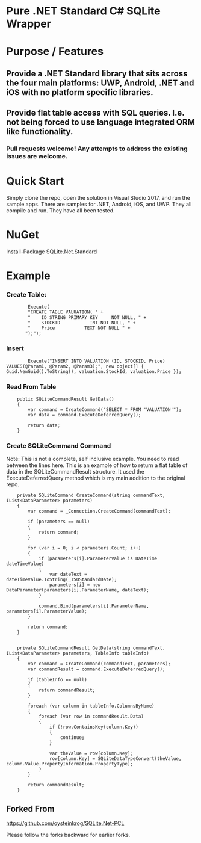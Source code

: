 # Pure .NET Standard C# SQLite Wrapper 

# Purpose / Features

## Provide a .NET Standard library that sits across the four main platforms: UWP, Android, .NET and iOS with no platform specific libraries.

## Provide flat table access with SQL queries. I.e. not being forced to use language integrated ORM like functionality. 

### Pull requests welcome! Any attempts to address the existing issues are welcome.

# Quick Start
Simply clone the repo, open the solution in Visual Studio 2017, and run the sample apps. There are samples for .NET, Android, iOS, and UWP. They all compile and run. They have all been tested.

# NuGet

Install-Package SQLite.Net.Standard 

# Example

### Create Table:

            Execute(
            "CREATE TABLE VALUATION( " +
            "    ID STRING PRIMARY KEY     NOT NULL, " +
            "    STOCKID           INT NOT NULL, " +
            "    Price           TEXT NOT NULL " +
           ");");   

### Insert

            Execute("INSERT INTO VALUATION (ID, STOCKID, Price) VALUES(@Param1, @Param2, @Param3);", new object[] { Guid.NewGuid().ToString(), valuation.StockId, valuation.Price });

### Read From Table

        public SQLiteCommandResult GetData()
        {
            var command = CreateCommand("SELECT * FROM 'VALUATION'");
            var data = command.ExecuteDeferredQuery();

            return data;
        }

### Create SQLiteCommand Command

Note: This is not a complete, self inclusive example. You need to read between the lines here. This is an example of how to return a flat table of data in the SQLiteCommandResult structure. It used the ExecuteDeferredQuery method which is my main addition to the original repo.

        private SQLiteCommand CreateCommand(string commandText, IList<DataParameter> parameters)
        {
            var command = _Connection.CreateCommand(commandText);

            if (parameters == null)
            {
                return command;
            }

            for (var i = 0; i < parameters.Count; i++)
            {
                if (parameters[i].ParameterValue is DateTime dateTimeValue)
                {
                    var dateText = dateTimeValue.ToString(_ISOStandardDate);
                    parameters[i] = new DataParameter(parameters[i].ParameterName, dateText);
                }

                command.Bind(parameters[i].ParameterName, parameters[i].ParameterValue);
            }

            return command;
        }


        private SQLiteCommandResult GetData(string commandText, IList<DataParameter> parameters, TableInfo tableInfo)
        {
            var command = CreateCommand(commandText, parameters);
            var commandResult = command.ExecuteDeferredQuery();

            if (tableInfo == null)
            {
                return commandResult;
            }

            foreach (var column in tableInfo.ColumnsByName)
            {
                foreach (var row in commandResult.Data)
                {
                    if (!row.ContainsKey(column.Key))
                    {
                        continue;
                    }

                    var theValue = row[column.Key];
                    row[column.Key] = SQLiteDataTypeConvert(theValue, column.Value.PropertyInformation.PropertyType);
                }
            }

            return commandResult;
        }

## Forked From

https://github.com/oysteinkrog/SQLite.Net-PCL

Please follow the forks backward for earlier forks.
